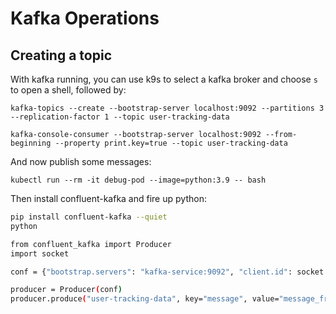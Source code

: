 # Kafka Operations


## Creating a topic

With kafka running, you can use k9s to select a kafka broker and choose `s` to open a shell, followed by:

```
kafka-topics --create --bootstrap-server localhost:9092 --partitions 3 --replication-factor 1 --topic user-tracking-data

kafka-console-consumer --bootstrap-server localhost:9092 --from-beginning --property print.key=true --topic user-tracking-data 
```

And now publish some messages:
```
kubectl run --rm -it debug-pod --image=python:3.9 -- bash
```

Then install confluent-kafka and fire up python:

```bash
pip install confluent-kafka --quiet
python
```

```bash
from confluent_kafka import Producer
import socket

conf = {"bootstrap.servers": "kafka-service:9092", "client.id": socket.gethostname()}

producer = Producer(conf)
producer.produce("user-tracking-data", key="message", value="message_from_python_producer")
```


